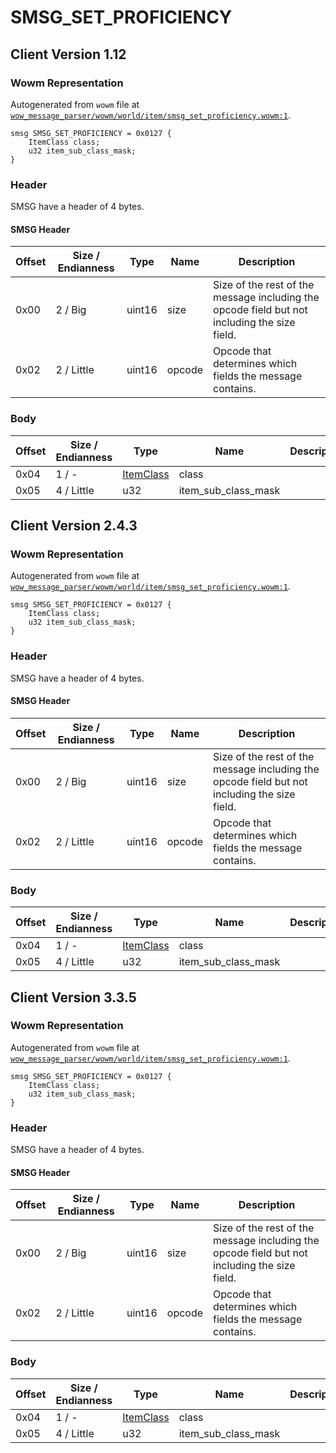 # SMSG_SET_PROFICIENCY

## Client Version 1.12

### Wowm Representation

Autogenerated from `wowm` file at [`wow_message_parser/wowm/world/item/smsg_set_proficiency.wowm:1`](https://github.com/gtker/wow_messages/tree/main/wow_message_parser/wowm/world/item/smsg_set_proficiency.wowm#L1).
```rust,ignore
smsg SMSG_SET_PROFICIENCY = 0x0127 {
    ItemClass class;
    u32 item_sub_class_mask;
}
```
### Header

SMSG have a header of 4 bytes.

#### SMSG Header

| Offset | Size / Endianness | Type   | Name   | Description |
| ------ | ----------------- | ------ | ------ | ----------- |
| 0x00   | 2 / Big           | uint16 | size   | Size of the rest of the message including the opcode field but not including the size field.|
| 0x02   | 2 / Little        | uint16 | opcode | Opcode that determines which fields the message contains.|

### Body

| Offset | Size / Endianness | Type | Name | Description | Comment |
| ------ | ----------------- | ---- | ---- | ----------- | ------- |
| 0x04 | 1 / - | [ItemClass](itemclass.md) | class |  |  |
| 0x05 | 4 / Little | u32 | item_sub_class_mask |  |  |

## Client Version 2.4.3

### Wowm Representation

Autogenerated from `wowm` file at [`wow_message_parser/wowm/world/item/smsg_set_proficiency.wowm:1`](https://github.com/gtker/wow_messages/tree/main/wow_message_parser/wowm/world/item/smsg_set_proficiency.wowm#L1).
```rust,ignore
smsg SMSG_SET_PROFICIENCY = 0x0127 {
    ItemClass class;
    u32 item_sub_class_mask;
}
```
### Header

SMSG have a header of 4 bytes.

#### SMSG Header

| Offset | Size / Endianness | Type   | Name   | Description |
| ------ | ----------------- | ------ | ------ | ----------- |
| 0x00   | 2 / Big           | uint16 | size   | Size of the rest of the message including the opcode field but not including the size field.|
| 0x02   | 2 / Little        | uint16 | opcode | Opcode that determines which fields the message contains.|

### Body

| Offset | Size / Endianness | Type | Name | Description | Comment |
| ------ | ----------------- | ---- | ---- | ----------- | ------- |
| 0x04 | 1 / - | [ItemClass](itemclass.md) | class |  |  |
| 0x05 | 4 / Little | u32 | item_sub_class_mask |  |  |

## Client Version 3.3.5

### Wowm Representation

Autogenerated from `wowm` file at [`wow_message_parser/wowm/world/item/smsg_set_proficiency.wowm:1`](https://github.com/gtker/wow_messages/tree/main/wow_message_parser/wowm/world/item/smsg_set_proficiency.wowm#L1).
```rust,ignore
smsg SMSG_SET_PROFICIENCY = 0x0127 {
    ItemClass class;
    u32 item_sub_class_mask;
}
```
### Header

SMSG have a header of 4 bytes.

#### SMSG Header

| Offset | Size / Endianness | Type   | Name   | Description |
| ------ | ----------------- | ------ | ------ | ----------- |
| 0x00   | 2 / Big           | uint16 | size   | Size of the rest of the message including the opcode field but not including the size field.|
| 0x02   | 2 / Little        | uint16 | opcode | Opcode that determines which fields the message contains.|

### Body

| Offset | Size / Endianness | Type | Name | Description | Comment |
| ------ | ----------------- | ---- | ---- | ----------- | ------- |
| 0x04 | 1 / - | [ItemClass](itemclass.md) | class |  |  |
| 0x05 | 4 / Little | u32 | item_sub_class_mask |  |  |

